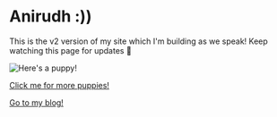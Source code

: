 # Anirudh :))

This is the v2 version of my site which I'm building as we speak!
Keep watching this page for updates :eyes:

![Here's a puppy!](https://cloud-f2pye8tve-hack-club-bot.vercel.app/0image.png)

[Click me for more puppies!](https://www.google.com/search?q=puppy&tbm=isch)

[Go to my blog!](hyperref:blog)
